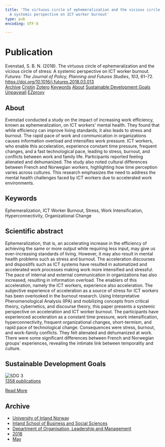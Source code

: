 ```yaml
---
title: 'The virtuous circle of ephemeralization and the vicious circle of stress:
  A systemic perspective on ICT worker burnout'
type: pub
encoding: UTF-8

---
```

<h1>Publication</h1>
<article id="csl-bib-container-TY7XPVPR" class="csl-bib-container">
  <div class="csl-bib-body"> <div class="csl-entry">Evenstad, S. B. N. (2018). The virtuous circle of ephemeralization and the vicious circle of stress: A systemic perspective on ICT worker burnout. <i>Futures: The Journal of Policy, Planning and Futures Studies</i>, <i>103</i>, 61–72. <a href="https://doi.org/10.1016/j.futures.2018.03.013">https://doi.org/10.1016/j.futures.2018.03.013</a></div> </div>
  <div class="csl-bib-buttons">
    <a href="#taxonomy-article-TY7XPVPR" alt="archive" class="csl-bib-button">Archive</a>
    <a href="https://app.cristin.no/results/show.jsf?id=1587320" alt="Cristin" class="csl-bib-button">Cristin</a>
    <a href="http://zotero.org/groups/5881554/items/TY7XPVPR" alt="Zotero" class="csl-bib-button">Zotero</a>
    <a href="#keywords-article-TY7XPVPR" alt="keywords" class="csl-bib-button">Keywords</a>
    <a href="#about-article-TY7XPVPR" alt="about_pub" class="csl-bib-button">About</a>
    <a href="#sdg-article-TY7XPVPR" alt="sdg" class="csl-bib-button">Sustainable Development Goals</a>
    <a href="https://doi.org/10.1016/j.futures.2018.03.013" alt="Unpaywall" class="csl-bib-button">Unpaywall</a>
    <a href="https://doi.org/10.1016/j.futures.2018.03.013" alt="EZproxy" class="csl-bib-button">EZproxy</a>
  </div>
  <div id="csl-bib-meta-container-TY7XPVPR"></div>
</article>
<div id="csl-bib-meta-TY7XPVPR" class="csl-bib-meta">
  <article id="about-article-TY7XPVPR" class="about_pub-article">
    <h1>About</h1>
    Evenstad conducted a study on the impact of increasing work efficiency, known as ephemeralization, on ICT workers' mental health. They found that while efficiency can improve living standards, it also leads to stress and burnout. The rapid pace of work and communication in organizations causes information overload and intensifies work pressure. ICT workers, who enable this acceleration, experience constant time pressure, frequent changes, and a fast technological pace, leading to stress, burnout, and conflicts between work and family life. Participants reported feeling alienated and dehumanized. The study also noted cultural differences between French and Norwegian workers, highlighting how time perception varies across cultures. This research emphasizes the need to address the mental health challenges faced by ICT workers due to accelerated work environments.
  </article>
  <article id="keywords-article-TY7XPVPR" class="keywords-article">
    <h1>Keywords</h1>
    Ephemeralization, ICT Worker Burnout, Stress, Work Intensification, Hyperconnectivity, Organizational Change
  </article>
  <article id="abstract-article-TY7XPVPR" class="abstract-article">
    <h1>Scientific abstract</h1>
    Ephemeralization, that is, an accelerating increase in the efficiency of achieving the same or more output while requiring less input, may give us ever-increasing standards of living. However, it may also result in mental health problems such as stress and burnout. The acceleration discourses and dispositifs such as ICT systems have resulted in automatized and accelerated work processes making work more intensified and stressful. The pace of internal and external communication in organizations has also increased, resulting in information overload. The enablers of this acceleration, namely the ICT workers, experience also acceleration. The subjective experience of acceleration as a source of stress for ICT workers has been overlooked in the burnout research. Using Interpretative Phenomenological Analysis (IPA) and mobilizing concepts from critical theory, cybernetics, and discourse theory, this paper presents a systemic perspective on acceleration and ICT worker burnout. The participants have experienced acceleration as a constant time pressure, work intensification, hyperconnectivity, frequent organizational changes, short-termism, and rapid pace of technological change. Consequences were stress, burnout, and work-family conflicts. They felt alienated and dehumanized at work. There were some significant differences between French and Norwegian groups’ experiences, revealing the intimate link between temporality and culture.
  </article>
  <article id="sdg-article-TY7XPVPR" class="sdg-article">
    <h1>Sustainable Development Goals</h1>
    <div class="sdg-container"><div id="sdg3" class="sdg">
        <img src="{{< params subfolder >}}images/sdg/sdg03_en.png" class="image" alt="SDG 3">
        <div class="sdg-overlay">
          <a href="{{< params subfolder >}}en/archive/?sdg=3#archive" class="sdg-publication-count"><span>1358</span> publications</a>
          <p><a href="https://sdgs.un.org/goals/goal3" class="sdg-read-more">Read More</a></p>
        </div>
      </div></div>
  </article>
  <article id="taxonomy-article-TY7XPVPR" class="taxonomy-article">
    <h1>Archive</h1>
    <ul>
      <li><a href="{{< params subfolder >}}en/archive/?key=3DCRN523">University of Inland Norway</a></li>
      <li><a href="{{< params subfolder >}}en/archive/?key=DU8Q9LN9">Inland School of Business and Social Sciences</a></li>
      <li><a href="{{< params subfolder >}}en/archive/?key=4LUWR3ZM">Department of Organisation, Leadership and Management</a></li>
      <li><a href="{{< params subfolder >}}en/archive/?key=32SCKVEY">2018</a></li>
      <li><a href="{{< params subfolder >}}en/archive/?key=5LM6UI7A">May</a></li>
    </ul>
  </article>
</div>
